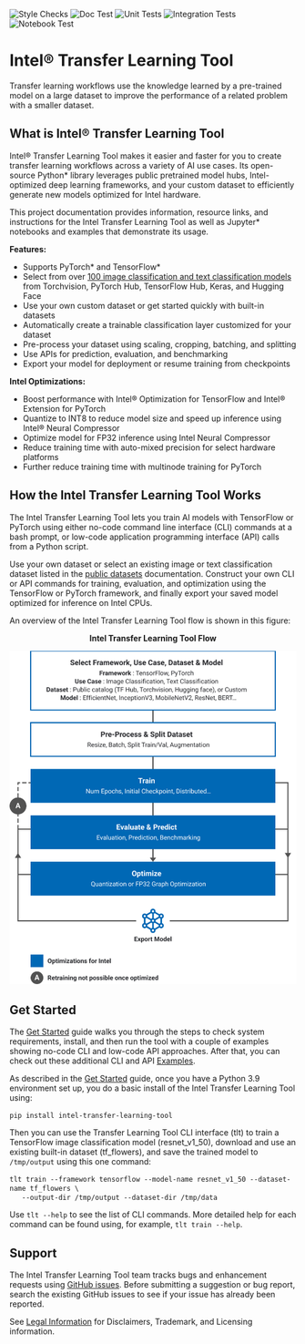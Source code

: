 ![Style Checks](https://github.com/intel-innersource/frameworks.ai.transfer-learning/actions/workflows/style-test.yaml/badge.svg)
![Doc Test](https://github.com/intel-innersource/frameworks.ai.transfer-learning/actions/workflows/docs-test.yaml/badge.svg)
![Unit Tests](https://github.com/intel-innersource/frameworks.ai.transfer-learning/actions/workflows/unittest.yaml/badge.svg)
![Integration Tests](https://github.com/intel-innersource/frameworks.ai.transfer-learning/actions/workflows/integration.yaml/badge.svg)
![Notebook Test](https://github.com/intel-innersource/frameworks.ai.transfer-learning/actions/workflows/notebook-test.yaml/badge.svg)
<!-- SkipBadges -->
# Intel® Transfer Learning Tool

Transfer learning workflows use the knowledge learned by a pre-trained model on
a large dataset to improve the performance of a related problem with a smaller
dataset.

## What is Intel® Transfer Learning Tool

Intel® Transfer Learning Tool makes it easier and faster for you to
create transfer learning workflows across a variety of AI use cases. Its
open-source Python\* library leverages public pretrained model hubs,
Intel-optimized deep learning frameworks, and your custom dataset to efficiently
generate new models optimized for Intel hardware.

This project documentation provides information, resource links, and instructions for the Intel
Transfer Learning Tool as well as Jupyter\* notebooks and examples that
demonstrate its usage.

**Features:**
* Supports PyTorch\* and TensorFlow\*
* Select from over [100 image classification and text classification models](Models.md) from
  Torchvision, PyTorch Hub, TensorFlow Hub, Keras, and Hugging Face
* Use your own custom dataset or get started quickly with built-in datasets
* Automatically create a trainable classification layer customized for your dataset
* Pre-process your dataset using scaling, cropping, batching, and splitting
* Use APIs for prediction, evaluation, and benchmarking
* Export your model for deployment or resume training from checkpoints

**Intel Optimizations:**
* Boost performance with Intel® Optimization for TensorFlow and Intel® Extension for PyTorch
* Quantize to INT8 to reduce model size and speed up inference using Intel® Neural Compressor
* Optimize model for FP32 inference using Intel Neural Compressor
* Reduce training time with auto-mixed precision for select hardware platforms
* Further reduce training time with multinode training for PyTorch

## How the Intel Transfer Learning Tool Works

The Intel Transfer Learning Tool lets you train AI models with TensorFlow or
PyTorch using either no-code command line interface (CLI) commands at a bash
prompt, or low-code application programming interface (API) calls from a Python
script.

Use your own dataset or select an existing image or text classification dataset listed in the
[public datasets](DATASETS.md) documentation. Construct your own CLI or API commands for training, evaluation,
and optimization using the TensorFlow or PyTorch framework, and finally export
your saved model optimized for inference on Intel CPUs.

An overview of the Intel Transfer Learning Tool flow is shown in this
figure:

<p align="center"><b>Intel Transfer Learning Tool Flow</b></p>

<img alt="Intel Transfer Learning Tool Flow" title="Intel Transfer Learing Tool Flow" src="images/TLT-tool_flow.svg" width="600">

## Get Started

The [Get Started](GetStarted.md) guide walks you through the steps to check
system requirements, install, and then run the tool with a couple of examples
showing no-code CLI and low-code API approaches. After that, you can check out
these additional CLI and API [Examples](examples/README.md).

<!-- ExpandGetStarted-Start -->
As described in the [Get Started](GetStarted.md) guide, once you have a Python
3.9 environment set up, you do a basic install of the Intel Transfer Learning
Tool using:

```
pip install intel-transfer-learning-tool
```

Then you can use the Transfer Learning Tool CLI interface (tlt) to train a
TensorFlow image classification model (resnet_v1_50), download and use an
existing built-in dataset (tf_flowers), and save the trained model to
`/tmp/output` using this one command:

```
tlt train --framework tensorflow --model-name resnet_v1_50 --dataset-name tf_flowers \
   --output-dir /tmp/output --dataset-dir /tmp/data
```

Use `tlt --help` to see the list of CLI commands.  More detailed help for each
command can be found using, for example, `tlt train --help`.

<!-- ExpandGetStarted-End -->

## Support

The Intel Transfer Learning Tool team tracks bugs and enhancement requests using
[GitHub issues](https://github.com/IntelAI/transfer-learning-tool/issues). Before submitting a
suggestion or bug report, search the existing GitHub issues to see if your issue has already been reported.

See [Legal Information](Legal.md) for Disclaimers, Trademark, and Licensing information.
